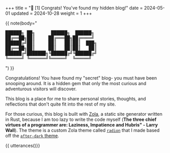 +++
title = "📌 [1] Congrats! You've found my hidden blog!"
date = 2024-05-01
updated = 2024-10-28
weight = 1
+++

{{ note(body="

<pre>
██████╗ ██╗      ██████╗  ██████╗
██╔══██╗██║     ██╔═══██╗██╔════╝
██████╔╝██║     ██║   ██║██║  ███╗
██╔══██╗██║     ██║   ██║██║   ██║
██████╔╝███████╗╚██████╔╝╚██████╔╝
╚═════╝ ╚══════╝╚═════╝  ╚═════╝
</pre>

") }}

Congratulations! You have found my "secret" blog- you must have been snooping
around. It is a hidden gem that only the most curious and adventurous visitors
will discover.

<!-- more -->

This blog is a place for me to share personal stories, thoughts, and reflections
that don't quite fit into the rest of my site.

For those curious, this blog is built with [Zola](https://www.getzola.org/), a
static site generator written in Rust, because I am too lazy to write the code
myself (**The three chief virtues of a programmer are: Laziness, Impatience and
Hubris" - Larry Wall**). The theme is a custom Zola theme called
[`radion`](https://github.com/micahkepe/radion)
that I made based off the
[`after-dark` theme](https://github.com/getzola/after-dark).

{{ utterances()}}
